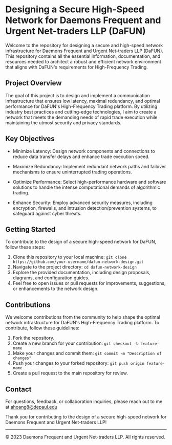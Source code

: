 # Designing a Secure High-Speed Network for Daemons Frequent and Urgent Net-traders LLP (DaFUN)

Welcome to the repository for designing a secure and high-speed network infrastructure for Daemons Frequent and Urgent Net-traders LLP (DaFUN). This repository contains all the essential information, documentation, and resources needed to architect a robust and efficient network environment that aligns with DaFUN's requirements for High-Frequency Trading.

## Project Overview

The goal of this project is to design and implement a communication infrastructure that ensures low latency, maximal redundancy, and optimal performance for DaFUN's High-Frequency Trading platform. By utilizing industry best practices and cutting-edge technologies, I aim to create a network that meets the demanding needs of rapid trade execution while maintaining the utmost security and privacy standards.

## Key Objectives

- Minimize Latency: Design network components and connections to reduce data transfer delays and enhance trade execution speed.

- Maximize Redundancy: Implement redundant network paths and failover mechanisms to ensure uninterrupted trading operations.

- Optimize Performance: Select high-performance hardware and software solutions to handle the intense computational demands of algorithmic trading.

- Enhance Security: Employ advanced security measures, including encryption, firewalls, and intrusion detection/prevention systems, to safeguard against cyber threats.

## Getting Started

To contribute to the design of a secure high-speed network for DaFUN, follow these steps:

1. Clone this repository to your local machine: `git clone https://github.com/your-username/dafun-network-design.git`
2. Navigate to the project directory: `cd dafun-network-design`
3. Explore the provided documentation, including design proposals, diagrams, and configuration guides.
4. Feel free to open issues or pull requests for improvements, suggestions, or enhancements to the network design.

## Contributions

We welcome contributions from the community to help shape the optimal network infrastructure for DaFUN's High-Frequency Trading platform. To contribute, follow these guidelines:

1. Fork the repository.
2. Create a new branch for your contribution: `git checkout -b feature-name`
3. Make your changes and commit them: `git commit -m "Description of changes"`
4. Push your changes to your forked repository: `git push origin feature-name`
5. Create a pull request to the main repository for review.

## Contact

For questions, feedback, or collaboration inquiries, please reach out to me at ahoang8@depaul.edu

Thank you for contributing to the design of a secure high-speed network for Daemons Frequent and Urgent Net-traders LLP!

---
© 2023 Daemons Frequent and Urgent Net-traders LLP. All rights reserved.

